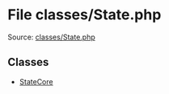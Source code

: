 File classes/State.php
=========

Source: [classes/State.php](https://github.com/PrestaShop/PrestaShop/blob/1.6.0.12/classes/State.php)


Classes
-------

* [StateCore](class.StateCore.md)

